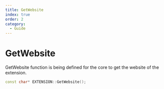 ```yaml
---
title: GetWebsite
index: true
order: 2
category:
  - Guide
---
```


# GetWebsite

GetWebsite function is being defined for the core to get the website of the extension.

```cpp
const char* EXTENSION::GetWebsite();
```